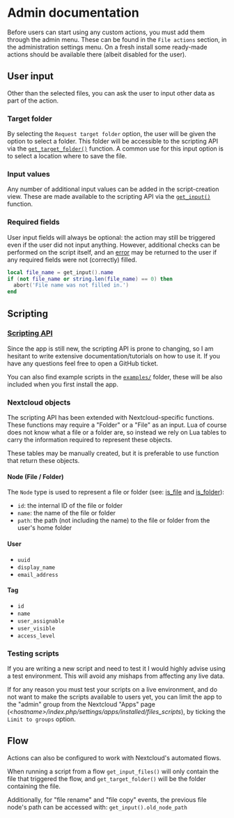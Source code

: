# Admin documentation

Before users can start using any custom actions, you must add them through the admin menu. These can be found in the `File actions` section, in the administration settings menu. On a fresh install some ready-made actions should be available there (albeit disabled for the user).

## User input
Other than the selected files, you can ask the user to input other data as part of the action. 

### Target folder
By selecting the `Request target folder` option, the user will be given the option to select a folder. This folder will be accessible to the scripting API via the [`get_target_folder()`](Functions.md#get_target_folder) function.
A common use for this input option is to select a location where to save the file.

### Input values
Any number of additional input values can be added in the script-creation view. These are made available to the scripting API via the [`get_input()`](Functions.md#get_input) function. 

### Required fields
User input fields will always be optional: the action may still be triggered even if the user did not input anything. However, additional checks can be performed on the script itself, and an [error](Functions.md#abort) may be returned to the user if any required fields were not (correctly) filled.

```lua
local file_name = get_input().name
if (not file_name or string.len(file_name) == 0) then
  abort('File name was not filled in.')
end 
```


## Scripting

### [Scripting API](Functions.md)
Since the app is still new, the scripting API is prone to changing, so I am hesitant to write extensive documentation/tutorials on how to use it. If you have any questions feel free to open a GitHub ticket.

You can also find example scripts in the [`examples/`](/examples)  folder, these will be also included when you first install the app.

### Nextcloud objects
The scripting API has been extended with Nextcloud-specific functions. These functions may require a "Folder" or a "File" as an input. Lua of course does not know what a file or a folder are, so instead we rely on Lua tables to carry the information required to represent these objects.

These tables may be manually created, but it is preferable to use function that return these objects.

#### Node (File / Folder)
The `Node` type is used to represent a file or folder (see: [is_file](Functions.md) and [is_folder](Functions.md)):
 * `id`: the internal ID of the file or folder
 * `name`: the name of the file or folder
 * `path`: the path (not including the name) to the file or folder from the user's home folder 

#### User
 * `uuid`
 * `display_name`
 * `email_address`

#### Tag
 * `id`
 * `name`
 * `user_assignable`
 * `user_visible`
 * `access_level`

### Testing scripts

If you are writing a new script and need to test it I would highly advise using a test environment. This will avoid any mishaps from affecting any live data.

If for any reason you must test your scripts on a live environment, and do not want to make the scripts available to users yet, you can limit the app to the "admin" group from the Nextcloud "Apps" page (*\<hostname\>/index.php/settings/apps/installed/files_scripts*), by ticking the `Limit to groups` option.

## Flow

Actions can also be configured to work with Nextcloud's automated flows.

When running a script from a flow `get_input_files()` will only contain the file that triggered the flow, and `get_target_folder()` will be the folder containing the file. 

Additionally, for "file rename" and "file copy" events, the previous file node's path can be accessed with: `get_input().old_node_path`
